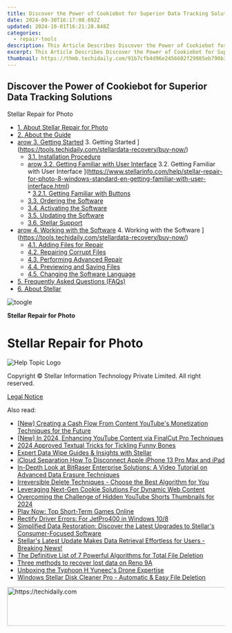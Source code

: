 ```yaml
---
title: Discover the Power of Cookiebot for Superior Data Tracking Solutions
date: 2024-09-30T16:17:08.692Z
updated: 2024-10-01T16:21:28.848Z
categories:
  - repair-tools
description: This Article Describes Discover the Power of Cookiebot for Superior Data Tracking Solutions
excerpt: This Article Describes Discover the Power of Cookiebot for Superior Data Tracking Solutions
thumbnail: https://thmb.techidaily.com/91b7cfb4d96e2456602f29985eb790b38dbd8c0fc22d4f4a877755c3058adea9.jpg
---
```


## Discover the Power of Cookiebot for Superior Data Tracking Solutions

Stellar Repair for Photo

* [1. About Stellar Repair for Photo](https://tools.techidaily.com/stellardata-recovery/buy-now/)
* [2. About the Guide](https://tools.techidaily.com/stellardata-recovery/buy-now/)
* [arow 3. Getting Started](https://www.stellarinfo.com/help/public/frontEnd/onlinehelp/images/arow.png) 3\. Getting Started ](https://tools.techidaily.com/stellardata-recovery/buy-now/)  
  * [3.1. Installation Procedure](https://tools.techidaily.com/stellardata-recovery/buy-now/)  
  * [arow 3.2. Getting Familiar with User Interface](https://www.stellarinfo.com/help/public/frontEnd/onlinehelp/images/arow.png) 3.2\. Getting Familiar with User Interface ](https://www.stellarinfo.com/help/stellar-repair-for-photo-8-windows-standard-en-getting-familiar-with-user-interface.html)  
         * [3.2.1. Getting Familiar with Buttons](https://tools.techidaily.com/stellardata-recovery/buy-now/)  
  * [3.3. Ordering the Software](https://tools.techidaily.com/stellardata-recovery/buy-now/)  
  * [3.4. Activating the Software](https://tools.techidaily.com/stellardata-recovery/buy-now/)  
  * [3.5. Updating the Software](https://tools.techidaily.com/stellardata-recovery/buy-now/)  
  * [3.6. Stellar Support](https://tools.techidaily.com/stellardata-recovery/buy-now/)
* [arow 4. Working with the Software](https://www.stellarinfo.com/help/public/frontEnd/onlinehelp/images/arow.png) 4\. Working with the Software ](https://tools.techidaily.com/stellardata-recovery/buy-now/)  
  * [4.1. Adding Files for Repair](https://tools.techidaily.com/stellardata-recovery/buy-now/)  
  * [4.2. Repairing Corrupt Files](https://tools.techidaily.com/stellardata-recovery/buy-now/)  
  * [4.3. Performing Advanced Repair](https://tools.techidaily.com/stellardata-recovery/buy-now/)  
  * [4.4. Previewing and Saving Files](https://tools.techidaily.com/stellardata-recovery/buy-now/)  
  * [4.5. Changing the Software Language](https://tools.techidaily.com/stellardata-recovery/buy-now/)
* [5. Frequently Asked Questions (FAQs)](https://www.stellarinfo.com/help/stellar-repair-for-photo-8-windows-standard-en-frequently-asked-questions-faqs-.html)
* [6. About Stellar](https://tools.techidaily.com/stellardata-recovery/buy-now/)

![toogle](https://www.stellarinfo.com/help/public/frontEnd/onlinehelp/images/toogle.png)

**Stellar Repair for Photo**

# **Stellar Repair for Photo**

![Help Topic Logo](https://ukaidot.sjv.io/daqnoj)

 Copyright © Stellar Information Technology Private Limited. All right reserved.

[Legal Notice](https://tools.techidaily.com/stellardata-recovery/buy-now/)

<ins class="adsbygoogle"
     style="display:block"
     data-ad-format="autorelaxed"
     data-ad-client="ca-pub-7571918770474297"
     data-ad-slot="1223367746"></ins>

<ins class="adsbygoogle"
     style="display:block"
     data-ad-client="ca-pub-7571918770474297"
     data-ad-slot="8358498916"
     data-ad-format="auto"
     data-full-width-responsive="true"></ins>

<span class="atpl-alsoreadstyle">Also read:</span>
<div><ul>
<li><a href="https://youtube-videos.techidaily.com/new-creating-a-cash-flow-from-content-youtubes-monetization-techniques-for-the-future/"><u>[New] Creating a Cash Flow From Content YouTube's Monetization Techniques for the Future</u></a></li>
<li><a href="https://facebook-video-footage.techidaily.com/new-in-2024-enhancing-youtube-content-via-finalcut-pro-techniques/"><u>[New] In 2024, Enhancing YouTube Content via FinalCut Pro Techniques</u></a></li>
<li><a href="https://some-guidance.techidaily.com/2024-approved-textual-tricks-for-tickling-funny-bones/"><u>2024 Approved Textual Tricks for Tickling Funny Bones</u></a></li>
<li><a href="https://data-safeguard.techidaily.com/expert-data-wipe-guides-and-insights-with-stellar/"><u>Expert Data Wipe Guides & Insights with Stellar</u></a></li>
<li><a href="https://apple-account.techidaily.com/icloud-separation-how-to-disconnect-apple-iphone-13-pro-max-and-ipad-by-drfone-ios/"><u>iCloud Separation How To Disconnect Apple iPhone 13 Pro Max and iPad</u></a></li>
<li><a href="https://data-safeguard.techidaily.com/in-depth-look-at-bitraser-enterprise-solutions-a-video-tutorial-on-advanced-data-erasure-techniques/"><u>In-Depth Look at BitRaser Enterprise Solutions: A Video Tutorial on Advanced Data Erasure Techniques</u></a></li>
<li><a href="https://data-safeguard.techidaily.com/1721202571801-irreversible-delete-techniques-choose-the-best-algorithm-for-you/"><u>Irreversible Delete Techniques - Choose the Best Algorithm for You</u></a></li>
<li><a href="https://data-safeguard.techidaily.com/leveraging-next-gen-cookie-solutions-for-dynamic-web-content/"><u>Leveraging Next-Gen Cookie Solutions For Dynamic Web Content</u></a></li>
<li><a href="https://facebook-video-footage.techidaily.com/overcoming-the-challenge-of-hidden-youtube-shorts-thumbnails-for-2024/"><u>Overcoming the Challenge of Hidden YouTube Shorts Thumbnails for 2024</u></a></li>
<li><a href="https://games-able.techidaily.com/play-now-top-short-term-games-online/"><u>Play Now: Top Short-Term Games Online</u></a></li>
<li><a href="https://driver-install.techidaily.com/rectify-driver-errors-for-jetpro400-in-windows-108/"><u>Rectify Driver Errors: For JetPro400 in Windows 10/8</u></a></li>
<li><a href="https://data-safeguard.techidaily.com/simplified-data-restoration-discover-the-latest-upgrades-to-stellars-consumer-focused-software/"><u>Simplified Data Restoration: Discover the Latest Upgrades to Stellar's Consumer-Focused Software</u></a></li>
<li><a href="https://data-safeguard.techidaily.com/stellars-latest-update-makes-data-retrieval-effortless-for-users-breaking-news/"><u>Stellar's Latest Update Makes Data Retrieval Effortless for Users - Breaking News!</u></a></li>
<li><a href="https://data-safeguard.techidaily.com/the-definitive-list-of-7-powerful-algorithms-for-total-file-deletion/"><u>The Definitive List of 7 Powerful Algorithms for Total File Deletion</u></a></li>
<li><a href="https://techidaily.com/three-methods-to-recover-lost-data-on-reno-9a-by-fonelab-android-recover-data/"><u>Three methods to recover lost data on Reno 9A</u></a></li>
<li><a href="https://extra-resources.techidaily.com/unboxing-the-typhoon-h-yuneecs-drone-expertise/"><u>Unboxing the Typhoon H Yuneec's Drone Expertise</u></a></li>
<li><a href="https://data-safeguard.techidaily.com/windows-stellar-disk-cleaner-pro-automatic-and-easy-file-deletion/"><u>Windows Stellar Disk Cleaner Pro - Automatic & Easy File Deletion</u></a></li>
</ul></div>

<!-- affiliate ads begin -->
<a href="https://appsumo.8odi.net/c/5597632/2144284/7443" target="_top" id="2144284">
  <img src="//a.impactradius-go.com/display-ad/7443-2144284" border="0" alt="https://techidaily.com" width="728" height="90"/>
</a>
<img height="0" width="0" src="https://appsumo.8odi.net/i/5597632/2144284/7443" style="position:absolute;visibility:hidden;" border="0" />
<!-- affiliate ads end -->

